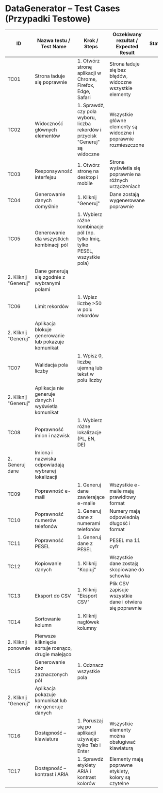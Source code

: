 # DataGenerator – Test Cases (Przypadki Testowe)

| ID  | Nazwa testu / Test Name                  | Krok / Steps                                                                 | Oczekiwany rezultat / Expected Result                     | Status |
|-----|-----------------------------------------|----------------------------------------------------------------------------|-----------------------------------------------------------|--------|
| TC01 | Strona ładuje się poprawnie              | 1. Otwórz stronę aplikacji w Chrome, Firefox, Edge, Safari                 | Strona ładuje się bez błędów, widoczne wszystkie elementy |        |
| TC02 | Widoczność głównych elementów            | 1. Sprawdź, czy pola wyboru, liczba rekordów i przycisk "Generuj" są widoczne | Wszystkie główne elementy są widoczne i poprawnie rozmieszczone |        |
| TC03 | Responsywność interfejsu                 | 1. Otwórz stronę na desktop i mobile                                       | Strona wyświetla się poprawnie na różnych urządzeniach   |        |
| TC04 | Generowanie danych domyślnie             | 1. Kliknij "Generuj"                                                       | Dane zostają wygenerowane poprawnie                       |        |
| TC05 | Generowanie dla wszystkich kombinacji pól| 1. Wybierz różne kombinacje pól (np. tylko Imię, tylko PESEL, wszystkie pola)  
2. Kliknij "Generuj" | Dane generują się zgodnie z wybranymi polami            |        |
| TC06 | Limit rekordów                           | 1. Wpisz liczbę >50 w polu rekordów  
2. Kliknij "Generuj"                   | Aplikacja blokuje generowanie lub pokazuje komunikat     |        |
| TC07 | Walidacja pola liczby                     | 1. Wpisz 0, liczbę ujemną lub tekst w polu liczby  
2. Kliknij "Generuj"     | Aplikacja nie generuje danych i wyświetla komunikat      |        |
| TC08 | Poprawność imion i nazwisk               | 1. Wybierz różne lokalizacje (PL, EN, DE)  
2. Generuj dane                  | Imiona i nazwiska odpowiadają wybranej lokalizacji       |        |
| TC09 | Poprawność e-maili                        | 1. Generuj dane zawierające e-maile                                         | Wszystkie e-maile mają prawidłowy format                 |        |
| TC10 | Poprawność numerów telefonów              | 1. Generuj dane z numerami telefonów                                        | Numery mają odpowiednią długość i format                 |        |
| TC11 | Poprawność PESEL                          | 1. Generuj dane z PESEL                                                     | PESEL ma 11 cyfr                                          |        |
| TC12 | Kopiowanie danych                          | 1. Kliknij "Kopiuj"                                                         | Wszystkie dane zostają skopiowane do schowka             |        |
| TC13 | Eksport do CSV                             | 1. Kliknij "Eksport CSV"                                                     | Plik CSV zapisuje wszystkie dane i otwiera się poprawnie |        |
| TC14 | Sortowanie kolumn                          | 1. Kliknij nagłówek kolumny  
2. Kliknij ponownie                              | Pierwsze kliknięcie sortuje rosnąco, drugie malejąco    |        |
| TC15 | Generowanie bez zaznaczonych pól          | 1. Odznacz wszystkie pola  
2. Kliknij "Generuj"                               | Aplikacja pokazuje komunikat lub nie generuje danych    |        |
| TC16 | Dostępność – klawiatura                   | 1. Poruszaj się po aplikacji używając tylko Tab i Enter                     | Wszystkie elementy można obsługiwać klawiaturą           |        |
| TC17 | Dostępność – kontrast i ARIA              | 1. Sprawdź etykiety ARIA i kontrast kolorów                                  | Elementy mają poprawne etykiety, kolory są czytelne     |        |
